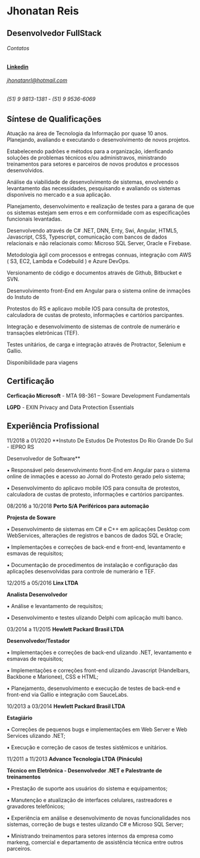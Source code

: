 # Jhonatan Reis

## Desenvolvedor FullStack

###### Contatos

**[Linkedin](https://www.linkedin.com/in/jhonatanreis/)**

###### jhonatanrl@hotmail.com

###### (51) 9 9813-1381 - (51) 9 9536-6069 

## Síntese de Qualificações 


Atuação na área de Tecnologia da Informação por quase 10 anos. Planejando, avaliando e executando o desenvolvimento de novos projetos. 

Estabelecendo padrões e métodos para a organização, idenficando soluções de problemas técnicos e/ou administravos, ministrando treinamentos para setores e parceiros de novos produtos e processos desenvolvidos.

Análise da viabilidade de desenvolvimento de sistemas, envolvendo o levantamento das necessidades, pesquisando e avaliando os sistemas disponíveis no mercado e a sua aplicação.

Planejamento, desenvolvimento e realização de testes para a garana de que os sistemas estejam sem erros e em conformidade com as especificações funcionais levantadas.

Desenvolvendo através de C# .NET, DNN, Enty, Swi, Angular, HTML5, Javascript, CSS, Typescript,
comunicação com bancos de dados relacionais e não relacionais como: Microso SQL Server, Oracle e
Firebase.

Metodologia ágil com processos e entregas connuas, integração com AWS ( S3, EC2, Lambda e
Codebuild ) e Azure DevOps.

Versionamento de código e documentos através de Github, Bitbucket e SVN.

Desenvolvimento front-End em Angular para o sistema online de inmações do Instuto de

Protestos do RS e aplicavo mobile IOS para consulta de protestos, calculadora de custas de protesto, informações e cartórios parcipantes.

Integração e desenvolvimento de sistemas de controle de numerário e transações eletrônicas (TEF).

Testes unitários, de carga e integração através de Protractor, Selenium e Gallio.

Disponibilidade para viagens

## Certificação
**Cerficação Microsoft** - MTA 98-361 – Soware Development Fundamentals

**LGPD** - EXIN Privacy and Data Protection Essentials 

## Experiência Profissional
11/2018 a 01/2020 **Instuto De Estudos De Protestos Do Rio Grande Do Sul - IEPRO RS

 Desenvolvedor de Software**
 
▪ Responsável pelo desenvolvimento front-End em Angular para o sistema online de inmações e acesso ao Jornal do Protesto gerado pelo sistema;

▪ Desenvolvimento do aplicavo mobile IOS para consulta de protestos, calculadora de custas de protesto, informações e cartórios parcipantes.

08/2016 a 10/2018 **Perto S/A Periféricos para automação**

 **Projesta de Soware**
 
▪ Desenvolvimento de sistemas em C# e C++ em aplicações Desktop com WebServices, alterações de registros e bancos de dados SQL e Oracle;

▪ Implementações e correções de back-end e front-end, levantamento e esmavas de requisitos;

▪ Documentação de procedimentos de instalação e configuração das aplicações desenvolvidas para controle de numerário e TEF.

12/2015 a 05/2016 **Linx LTDA**
 
 **Analista Desenvolvedor**
 
▪ Análise e levantamento de requisitos;

▪ Desenvolvimento e testes ulizando Delphi com aplicação multi banco.

03/2014 a 11/2015 **Hewlett Packard Brasil LTDA**

 **Desenvolvedor/Testador**
 
▪ Implementações e correções de back-end ulizando .NET, levantamento e esmavas de requisitos;

▪ Implementações e correções front-end ulizando Javascript (Handelbars, Backbone e Marionee), CSS e HTML;

▪ Planejamento, desenvolvimento e execução de testes de back-end e front-end via Gallio e integração com SauceLabs. 

10/2013 a 03/2014 **Hewlett Packard Brasil LTDA**

 **Estagiário**
 
▪ Correções de pequenos bugs e implementações em Web Server e Web Services ulizando .NET;

▪ Execução e correção de casos de testes sistêmicos e unitários.

11/2011 a 11/2013 **Advance Tecnologia LTDA (Pináculo)**

 **Técnico em Eletrônica - Desenvolvedor .NET e Palestrante de treinamentos**
 
▪ Prestação de suporte aos usuários do sistema e equipamentos;

▪ Manutenção e atualização de interfaces celulares, rastreadores e gravadores telefônicos;

▪ Experiência em análise e desenvolvimento de novas funcionalidades nos sistemas, correção de bugs e testes ulizando C# e Microso SQL Server;

▪ Ministrando treinamentos para setores internos da empresa como markeng, comercial e departamento de assistência técnica entre outros parceiros. 

